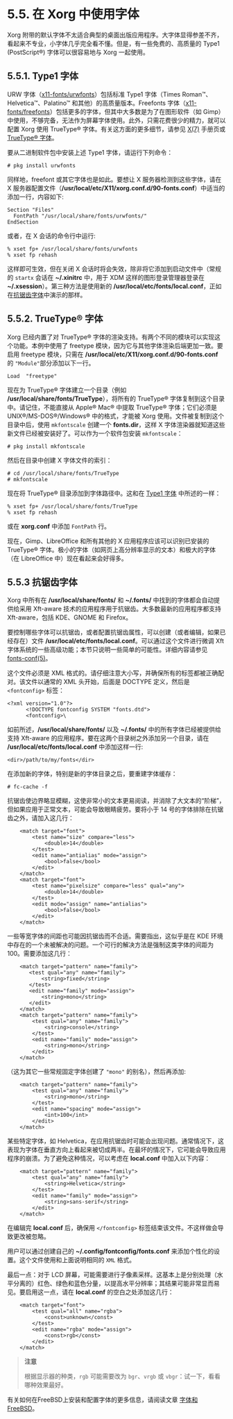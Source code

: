 # 5.5. 在 Xorg 中使用字体

Xorg 附带的默认字体不太适合典型的桌面出版应用程序。大字体显得参差不齐，看起来不专业，小字体几乎完全看不懂。但是，有一些免费的、高质量的 Type1 (PostScript®) 字体可以很容易地与 Xorg 一起使用。

## 5.5.1. Type1 字体

URW 字体（[x11-fonts/urwfonts](https://cgit.freebsd.org/ports/tree/x11-fonts/urwfonts/)）包括标准 Type1 字体（Times Roman™、Helvetica™、Palatino™ 和其他）的高质量版本。Freefonts 字体（[x11-fonts/freefonts](https://cgit.freebsd.org/ports/tree/x11-fonts/freefonts/)）包括更多的字体，但其中大多数是为了在图形软件（如 Gimp）中使用，不够完备，无法作为屏幕字体使用。此外，只需花费很少的精力，就可以配置 Xorg 使用 TrueType® 字体。有关这方面的更多细节，请参见 [X(7)](https://www.freebsd.org/cgi/man.cgi?query=X&sektion=7&format=html) 手册页或 [TrueType® 字体](https://docs.freebsd.org/en/books/handbook/x11/#truetype)。

要从二进制软件包中安装上述 Type1 字体，请运行下列命令：

```
# pkg install urwfonts
```
    
同样地，freefont 或其它字体也是如此。要想让 X 服务器检测到这些字体，请在 X 服务器配置文件（**/usr/local/etc/X11/xorg.conf.d/90-fonts.conf**）中适当的添加一行，内容如下:

```
Section "Files"
  FontPath "/usr/local/share/fonts/urwfonts/"
EndSection
```

或者，在 X 会话的命令行中运行:

```
% xset fp+ /usr/local/share/fonts/urwfonts
% xset fp rehash
```

这样即可生效，但在关闭 X 会话时将会失效，除非将它添加到启动文件中（常规的 `startx` 会话在 **~/.xinitrc** 中，用于 XDM 这样的图形登录管理器登录在 **~/.xsession**）。第三种方法是使用新的 **/usr/local/etc/fonts/local.conf**，正如在[抗锯齿字体](https://docs.freebsd.org/en/books/handbook/book/#antialias)中演示的那样。

## 5.5.2. TrueType® 字体

Xorg 已经内置了对 TrueType® 字体的渲染支持。有两个不同的模块可以实现这个功能。本例中使用了 freetype 模块，因为它与其他字体渲染后端更加一致。要启用 freetype 模块，只需在 **/usr/local/etc/X11/xorg.conf.d/90-fonts.conf** 的 `"Module"`部分添加以下一行。

```
Load  "freetype"
```

现在为 TrueType® 字体建立一个目录（例如 **/usr/local/share/fonts/TrueType**），将所有的 TrueType® 字体复制到这个目录中。请记住，不能直接从 Apple® Mac® 中提取 TrueType® 字体；它们必须是 UNIX®/MS-DOS®/Windows® 中的格式，才能被 Xorg 使用。文件被复制到这个目录中后，使用 `mkfontscale` 创建一个  **fonts.dir**，这样 X 字体渲染器就知道这些新文件已经被安装好了。可以作为一个软件包安装 `mkfontscale`：

```
# pkg install mkfontscale
```

然后在目录中创建 X 字体文件的索引：

```
# cd /usr/local/share/fonts/TrueType
# mkfontscale
```

现在将 TrueType® 目录添加到字体路径中。这和在 [Type1 字体](https://docs.freebsd.org/en/books/handbook/book/#type1) 中所述的一样：

```
% xset fp+ /usr/local/share/fonts/TrueType
% xset fp rehash
```

或在 **xorg.conf** 中添加 `FontPath` 行。

现在，Gimp、LibreOffice 和所有其他的 X 应用程序应该可以识别已安装的 TrueType® 字体。极小的字体（如网页上高分辨率显示的文本）和极大的字体（在 LibreOffice 中）现在看起来会好得多。

## 5.5.3 抗锯齿字体

Xorg 中所有在 **/usr/local/share/fonts/** 和 **~/.fonts/** 中找到的字体都会自动提供给采用 Xft-aware 技术的应用程序用于抗锯齿。大多数最新的应用程序都支持 Xft-aware，包括 KDE、GNOME 和 Firefox。

要控制哪些字体可以抗锯齿，或者配置抗锯齿属性，可以创建（或者编辑，如果已经存在）文件 **/usr/local/etc/fonts/local.conf**。可以通过这个文件进行微调 Xft 字体系统的一些高级功能；本节只说明一些简单的可能性。详细内容请参见 [fonts-conf(5)](https://man.freebsd.org/cgi/man.cgi?query=fonts-conf&sektion=5&format=html)。

这个文件必须是 XML 格式的。请仔细注意大小写，并确保所有的标签都被正确配对。该文件以通常的 XML 头开始，后面是 DOCTYPE 定义，然后是`<fontconfig>` 标签：

```
<?xml version="1.0"?>
      <!DOCTYPE fontconfig SYSTEM "fonts.dtd">
      <fontconfig>\
```

如前所述，**/usr/local/share/fonts/** 以及 **~/.fonts/** 中的所有字体已经被提供给支持 Xft-aware 的应用程序。要在这两个目录树之外添加另一个目录，请在 **/usr/local/etc/fonts/local.conf** 中添加这样一行:

```
<dir>/path/to/my/fonts</dir>
```

在添加新的字体，特别是新的字体目录之后，要重建字体缓存：

```
# fc-cache -f
```

抗锯齿使边界略显模糊，这使非常小的文本更易阅读，并消除了大文本的“阶梯”，但如果应用于正常文本，可能会导致眼睛疲劳。要将小于 14 号的字体排除在抗锯齿之外，请加入这几行：

```
    <match target="font">
	    <test name="size" compare="less">
			<double>14</double>
	    </test>
	    <edit name="antialias" mode="assign">
			<bool>false</bool>
	    </edit>
	</match>
	<match target="font">
	    <test name="pixelsize" compare="less" qual="any">
			<double>14</double>
	    </test>
	    <edit mode="assign" name="antialias">
			<bool>false</bool>
	    </edit>
	</match>
```

一些等宽字体的间距也可能因抗锯齿而不合适。需要指出，这似乎是在 KDE 环境中存在的一个未被解决的问题。一个可行的解决方法是强制这类字体的间距为 100。需要添加这几行：

```
	<match target="pattern" name="family">
	   <test qual="any" name="family">
	       <string>fixed</string>
	   </test>
	   <edit name="family" mode="assign">
	       <string>mono</string>
	   </edit>
	</match>
	<match target="pattern" name="family">
	    <test qual="any" name="family">
			<string>console</string>
	    </test>
	    <edit name="family" mode="assign">
			<string>mono</string>
	    </edit>
	</match>
```
（这为其它一些常规固定字体创建了 `"mono"` 的别名），然后再添加:

```
    <match target="pattern" name="family">
	    <test qual="any" name="family">
		 	<string>mono</string>
	    </test>
	    <edit name="spacing" mode="assign">
			<int>100</int>
	    </edit>
	</match>
```

某些特定字体，如 Helvetica，在应用抗锯齿时可能会出现问题。通常情况下，这表现为字体在垂直方向上看起来被切成两半。在最坏的情况下，它可能会导致应用程序的崩溃。为了避免这种情况，可以考虑在 **local.conf** 中加入以下内容：

```
    <match target="pattern" name="family">
		<test qual="any" name="family">
			<string>Helvetica</string>
	    </test>
	    <edit name="family" mode="assign">
			<string>sans-serif</string>
	    </edit>
	</match>
```

在编辑完 **local.conf** 后，确保用 `</fontconfig>` 标签结束该文件。不这样做会导致更改被忽略。

用户可以通过创建自己的 **~/.config/fontconfig/fonts.conf** 来添加个性化的设置。这个文件使用和上面说明相同的 `XML` 格式。

最后一点：对于 LCD 屏幕，可能需要进行子像素采样。这基本上是分别处理（水平分离的）红色、绿色和蓝色分量，以提高水平分辨率；其结果可能非常显而易见。要启用这一点，请在 **local.conf** 的空白之处添加这几行：

```
	<match target="font">
	    <test qual="all" name="rgba">
			<const>unknown</const>
	    </test>
	    <edit name="rgba" mode="assign">
			<const>rgb</const>
		</edit>
	</match>
```

> **注意**
>
> 根据显示器的种类，`rgb` 可能需要改为 `bgr`、`vrgb` 或 `vbgr`：试一下，看看哪种效果最好。

有关如何在FreeBSD上安装和配置字体的更多信息，请阅读文章 [字体和FreeBSD](https://docs.freebsd.org/en/articles/fonts/)。